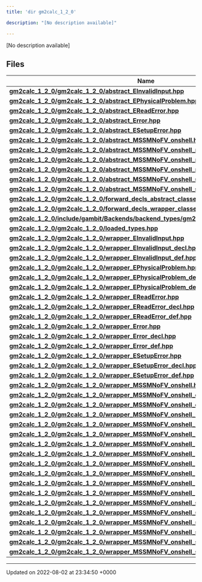 ```yaml
---
title: 'dir gm2calc_1_2_0'

description: "[No description available]"

---
```







[No description available]

## Files

| Name           |
| -------------- |
| **[gm2calc_1_2_0/gm2calc_1_2_0/abstract_EInvalidInput.hpp](/documentation/code/gambit_sphinx/files/gm2calc__1__2__0_2abstract__einvalidinput_8hpp/#file-gm2calc-1-2-0/abstract-einvalidinput.hpp)**  |
| **[gm2calc_1_2_0/gm2calc_1_2_0/abstract_EPhysicalProblem.hpp](/documentation/code/gambit_sphinx/files/gm2calc__1__2__0_2abstract__ephysicalproblem_8hpp/#file-gm2calc-1-2-0/abstract-ephysicalproblem.hpp)**  |
| **[gm2calc_1_2_0/gm2calc_1_2_0/abstract_EReadError.hpp](/documentation/code/gambit_sphinx/files/gm2calc__1__2__0_2abstract__ereaderror_8hpp/#file-gm2calc-1-2-0/abstract-ereaderror.hpp)**  |
| **[gm2calc_1_2_0/gm2calc_1_2_0/abstract_Error.hpp](/documentation/code/gambit_sphinx/files/gm2calc__1__2__0_2abstract__error_8hpp/#file-gm2calc-1-2-0/abstract-error.hpp)**  |
| **[gm2calc_1_2_0/gm2calc_1_2_0/abstract_ESetupError.hpp](/documentation/code/gambit_sphinx/files/gm2calc__1__2__0_2abstract__esetuperror_8hpp/#file-gm2calc-1-2-0/abstract-esetuperror.hpp)**  |
| **[gm2calc_1_2_0/gm2calc_1_2_0/abstract_MSSMNoFV_onshell.hpp](/documentation/code/gambit_sphinx/files/gm2calc__1__2__0_2abstract__mssmnofv__onshell_8hpp/#file-gm2calc-1-2-0/abstract-mssmnofv-onshell.hpp)**  |
| **[gm2calc_1_2_0/gm2calc_1_2_0/abstract_MSSMNoFV_onshell_mass_eigenstates.hpp](/documentation/code/gambit_sphinx/files/gm2calc__1__2__0_2abstract__mssmnofv__onshell__mass__eigenstates_8hpp/#file-gm2calc-1-2-0/abstract-mssmnofv-onshell-mass-eigenstates.hpp)**  |
| **[gm2calc_1_2_0/gm2calc_1_2_0/abstract_MSSMNoFV_onshell_physical.hpp](/documentation/code/gambit_sphinx/files/gm2calc__1__2__0_2abstract__mssmnofv__onshell__physical_8hpp/#file-gm2calc-1-2-0/abstract-mssmnofv-onshell-physical.hpp)**  |
| **[gm2calc_1_2_0/gm2calc_1_2_0/abstract_MSSMNoFV_onshell_problems.hpp](/documentation/code/gambit_sphinx/files/gm2calc__1__2__0_2abstract__mssmnofv__onshell__problems_8hpp/#file-gm2calc-1-2-0/abstract-mssmnofv-onshell-problems.hpp)**  |
| **[gm2calc_1_2_0/gm2calc_1_2_0/abstract_MSSMNoFV_onshell_soft_parameters.hpp](/documentation/code/gambit_sphinx/files/gm2calc__1__2__0_2abstract__mssmnofv__onshell__soft__parameters_8hpp/#file-gm2calc-1-2-0/abstract-mssmnofv-onshell-soft-parameters.hpp)**  |
| **[gm2calc_1_2_0/gm2calc_1_2_0/abstract_MSSMNoFV_onshell_susy_parameters.hpp](/documentation/code/gambit_sphinx/files/gm2calc__1__2__0_2abstract__mssmnofv__onshell__susy__parameters_8hpp/#file-gm2calc-1-2-0/abstract-mssmnofv-onshell-susy-parameters.hpp)**  |
| **[gm2calc_1_2_0/gm2calc_1_2_0/forward_decls_abstract_classes.hpp](/documentation/code/gambit_sphinx/files/gm2calc__1__2__0_2forward__decls__abstract__classes_8hpp/#file-gm2calc-1-2-0/forward-decls-abstract-classes.hpp)**  |
| **[gm2calc_1_2_0/gm2calc_1_2_0/forward_decls_wrapper_classes.hpp](/documentation/code/gambit_sphinx/files/gm2calc__1__2__0_2forward__decls__wrapper__classes_8hpp/#file-gm2calc-1-2-0/forward-decls-wrapper-classes.hpp)**  |
| **[gm2calc_1_2_0/include/gambit/Backends/backend_types/gm2calc_1_2_0/identification.hpp](/documentation/code/gambit_sphinx/files/include_2gambit_2backends_2backend__types_2gm2calc__1__2__0_2identification_8hpp/#file-include/gambit/backends/backend-types/gm2calc-1-2-0/identification.hpp)**  |
| **[gm2calc_1_2_0/gm2calc_1_2_0/loaded_types.hpp](/documentation/code/gambit_sphinx/files/gm2calc__1__2__0_2loaded__types_8hpp/#file-gm2calc-1-2-0/loaded-types.hpp)**  |
| **[gm2calc_1_2_0/gm2calc_1_2_0/wrapper_EInvalidInput.hpp](/documentation/code/gambit_sphinx/files/gm2calc__1__2__0_2wrapper__einvalidinput_8hpp/#file-gm2calc-1-2-0/wrapper-einvalidinput.hpp)**  |
| **[gm2calc_1_2_0/gm2calc_1_2_0/wrapper_EInvalidInput_decl.hpp](/documentation/code/gambit_sphinx/files/gm2calc__1__2__0_2wrapper__einvalidinput__decl_8hpp/#file-gm2calc-1-2-0/wrapper-einvalidinput-decl.hpp)**  |
| **[gm2calc_1_2_0/gm2calc_1_2_0/wrapper_EInvalidInput_def.hpp](/documentation/code/gambit_sphinx/files/gm2calc__1__2__0_2wrapper__einvalidinput__def_8hpp/#file-gm2calc-1-2-0/wrapper-einvalidinput-def.hpp)**  |
| **[gm2calc_1_2_0/gm2calc_1_2_0/wrapper_EPhysicalProblem.hpp](/documentation/code/gambit_sphinx/files/gm2calc__1__2__0_2wrapper__ephysicalproblem_8hpp/#file-gm2calc-1-2-0/wrapper-ephysicalproblem.hpp)**  |
| **[gm2calc_1_2_0/gm2calc_1_2_0/wrapper_EPhysicalProblem_decl.hpp](/documentation/code/gambit_sphinx/files/gm2calc__1__2__0_2wrapper__ephysicalproblem__decl_8hpp/#file-gm2calc-1-2-0/wrapper-ephysicalproblem-decl.hpp)**  |
| **[gm2calc_1_2_0/gm2calc_1_2_0/wrapper_EPhysicalProblem_def.hpp](/documentation/code/gambit_sphinx/files/gm2calc__1__2__0_2wrapper__ephysicalproblem__def_8hpp/#file-gm2calc-1-2-0/wrapper-ephysicalproblem-def.hpp)**  |
| **[gm2calc_1_2_0/gm2calc_1_2_0/wrapper_EReadError.hpp](/documentation/code/gambit_sphinx/files/gm2calc__1__2__0_2wrapper__ereaderror_8hpp/#file-gm2calc-1-2-0/wrapper-ereaderror.hpp)**  |
| **[gm2calc_1_2_0/gm2calc_1_2_0/wrapper_EReadError_decl.hpp](/documentation/code/gambit_sphinx/files/gm2calc__1__2__0_2wrapper__ereaderror__decl_8hpp/#file-gm2calc-1-2-0/wrapper-ereaderror-decl.hpp)**  |
| **[gm2calc_1_2_0/gm2calc_1_2_0/wrapper_EReadError_def.hpp](/documentation/code/gambit_sphinx/files/gm2calc__1__2__0_2wrapper__ereaderror__def_8hpp/#file-gm2calc-1-2-0/wrapper-ereaderror-def.hpp)**  |
| **[gm2calc_1_2_0/gm2calc_1_2_0/wrapper_Error.hpp](/documentation/code/gambit_sphinx/files/gm2calc__1__2__0_2wrapper__error_8hpp/#file-gm2calc-1-2-0/wrapper-error.hpp)**  |
| **[gm2calc_1_2_0/gm2calc_1_2_0/wrapper_Error_decl.hpp](/documentation/code/gambit_sphinx/files/gm2calc__1__2__0_2wrapper__error__decl_8hpp/#file-gm2calc-1-2-0/wrapper-error-decl.hpp)**  |
| **[gm2calc_1_2_0/gm2calc_1_2_0/wrapper_Error_def.hpp](/documentation/code/gambit_sphinx/files/gm2calc__1__2__0_2wrapper__error__def_8hpp/#file-gm2calc-1-2-0/wrapper-error-def.hpp)**  |
| **[gm2calc_1_2_0/gm2calc_1_2_0/wrapper_ESetupError.hpp](/documentation/code/gambit_sphinx/files/gm2calc__1__2__0_2wrapper__esetuperror_8hpp/#file-gm2calc-1-2-0/wrapper-esetuperror.hpp)**  |
| **[gm2calc_1_2_0/gm2calc_1_2_0/wrapper_ESetupError_decl.hpp](/documentation/code/gambit_sphinx/files/gm2calc__1__2__0_2wrapper__esetuperror__decl_8hpp/#file-gm2calc-1-2-0/wrapper-esetuperror-decl.hpp)**  |
| **[gm2calc_1_2_0/gm2calc_1_2_0/wrapper_ESetupError_def.hpp](/documentation/code/gambit_sphinx/files/gm2calc__1__2__0_2wrapper__esetuperror__def_8hpp/#file-gm2calc-1-2-0/wrapper-esetuperror-def.hpp)**  |
| **[gm2calc_1_2_0/gm2calc_1_2_0/wrapper_MSSMNoFV_onshell.hpp](/documentation/code/gambit_sphinx/files/gm2calc__1__2__0_2wrapper__mssmnofv__onshell_8hpp/#file-gm2calc-1-2-0/wrapper-mssmnofv-onshell.hpp)**  |
| **[gm2calc_1_2_0/gm2calc_1_2_0/wrapper_MSSMNoFV_onshell_decl.hpp](/documentation/code/gambit_sphinx/files/gm2calc__1__2__0_2wrapper__mssmnofv__onshell__decl_8hpp/#file-gm2calc-1-2-0/wrapper-mssmnofv-onshell-decl.hpp)**  |
| **[gm2calc_1_2_0/gm2calc_1_2_0/wrapper_MSSMNoFV_onshell_def.hpp](/documentation/code/gambit_sphinx/files/gm2calc__1__2__0_2wrapper__mssmnofv__onshell__def_8hpp/#file-gm2calc-1-2-0/wrapper-mssmnofv-onshell-def.hpp)**  |
| **[gm2calc_1_2_0/gm2calc_1_2_0/wrapper_MSSMNoFV_onshell_mass_eigenstates.hpp](/documentation/code/gambit_sphinx/files/gm2calc__1__2__0_2wrapper__mssmnofv__onshell__mass__eigenstates_8hpp/#file-gm2calc-1-2-0/wrapper-mssmnofv-onshell-mass-eigenstates.hpp)**  |
| **[gm2calc_1_2_0/gm2calc_1_2_0/wrapper_MSSMNoFV_onshell_mass_eigenstates_decl.hpp](/documentation/code/gambit_sphinx/files/gm2calc__1__2__0_2wrapper__mssmnofv__onshell__mass__eigenstates__decl_8hpp/#file-gm2calc-1-2-0/wrapper-mssmnofv-onshell-mass-eigenstates-decl.hpp)**  |
| **[gm2calc_1_2_0/gm2calc_1_2_0/wrapper_MSSMNoFV_onshell_mass_eigenstates_def.hpp](/documentation/code/gambit_sphinx/files/gm2calc__1__2__0_2wrapper__mssmnofv__onshell__mass__eigenstates__def_8hpp/#file-gm2calc-1-2-0/wrapper-mssmnofv-onshell-mass-eigenstates-def.hpp)**  |
| **[gm2calc_1_2_0/gm2calc_1_2_0/wrapper_MSSMNoFV_onshell_physical.hpp](/documentation/code/gambit_sphinx/files/gm2calc__1__2__0_2wrapper__mssmnofv__onshell__physical_8hpp/#file-gm2calc-1-2-0/wrapper-mssmnofv-onshell-physical.hpp)**  |
| **[gm2calc_1_2_0/gm2calc_1_2_0/wrapper_MSSMNoFV_onshell_physical_decl.hpp](/documentation/code/gambit_sphinx/files/gm2calc__1__2__0_2wrapper__mssmnofv__onshell__physical__decl_8hpp/#file-gm2calc-1-2-0/wrapper-mssmnofv-onshell-physical-decl.hpp)**  |
| **[gm2calc_1_2_0/gm2calc_1_2_0/wrapper_MSSMNoFV_onshell_physical_def.hpp](/documentation/code/gambit_sphinx/files/gm2calc__1__2__0_2wrapper__mssmnofv__onshell__physical__def_8hpp/#file-gm2calc-1-2-0/wrapper-mssmnofv-onshell-physical-def.hpp)**  |
| **[gm2calc_1_2_0/gm2calc_1_2_0/wrapper_MSSMNoFV_onshell_problems.hpp](/documentation/code/gambit_sphinx/files/gm2calc__1__2__0_2wrapper__mssmnofv__onshell__problems_8hpp/#file-gm2calc-1-2-0/wrapper-mssmnofv-onshell-problems.hpp)**  |
| **[gm2calc_1_2_0/gm2calc_1_2_0/wrapper_MSSMNoFV_onshell_problems_decl.hpp](/documentation/code/gambit_sphinx/files/gm2calc__1__2__0_2wrapper__mssmnofv__onshell__problems__decl_8hpp/#file-gm2calc-1-2-0/wrapper-mssmnofv-onshell-problems-decl.hpp)**  |
| **[gm2calc_1_2_0/gm2calc_1_2_0/wrapper_MSSMNoFV_onshell_problems_def.hpp](/documentation/code/gambit_sphinx/files/gm2calc__1__2__0_2wrapper__mssmnofv__onshell__problems__def_8hpp/#file-gm2calc-1-2-0/wrapper-mssmnofv-onshell-problems-def.hpp)**  |
| **[gm2calc_1_2_0/gm2calc_1_2_0/wrapper_MSSMNoFV_onshell_soft_parameters.hpp](/documentation/code/gambit_sphinx/files/gm2calc__1__2__0_2wrapper__mssmnofv__onshell__soft__parameters_8hpp/#file-gm2calc-1-2-0/wrapper-mssmnofv-onshell-soft-parameters.hpp)**  |
| **[gm2calc_1_2_0/gm2calc_1_2_0/wrapper_MSSMNoFV_onshell_soft_parameters_decl.hpp](/documentation/code/gambit_sphinx/files/gm2calc__1__2__0_2wrapper__mssmnofv__onshell__soft__parameters__decl_8hpp/#file-gm2calc-1-2-0/wrapper-mssmnofv-onshell-soft-parameters-decl.hpp)**  |
| **[gm2calc_1_2_0/gm2calc_1_2_0/wrapper_MSSMNoFV_onshell_soft_parameters_def.hpp](/documentation/code/gambit_sphinx/files/gm2calc__1__2__0_2wrapper__mssmnofv__onshell__soft__parameters__def_8hpp/#file-gm2calc-1-2-0/wrapper-mssmnofv-onshell-soft-parameters-def.hpp)**  |
| **[gm2calc_1_2_0/gm2calc_1_2_0/wrapper_MSSMNoFV_onshell_susy_parameters.hpp](/documentation/code/gambit_sphinx/files/gm2calc__1__2__0_2wrapper__mssmnofv__onshell__susy__parameters_8hpp/#file-gm2calc-1-2-0/wrapper-mssmnofv-onshell-susy-parameters.hpp)**  |
| **[gm2calc_1_2_0/gm2calc_1_2_0/wrapper_MSSMNoFV_onshell_susy_parameters_decl.hpp](/documentation/code/gambit_sphinx/files/gm2calc__1__2__0_2wrapper__mssmnofv__onshell__susy__parameters__decl_8hpp/#file-gm2calc-1-2-0/wrapper-mssmnofv-onshell-susy-parameters-decl.hpp)**  |
| **[gm2calc_1_2_0/gm2calc_1_2_0/wrapper_MSSMNoFV_onshell_susy_parameters_def.hpp](/documentation/code/gambit_sphinx/files/gm2calc__1__2__0_2wrapper__mssmnofv__onshell__susy__parameters__def_8hpp/#file-gm2calc-1-2-0/wrapper-mssmnofv-onshell-susy-parameters-def.hpp)**  |






-------------------------------

Updated on 2022-08-02 at 23:34:50 +0000
